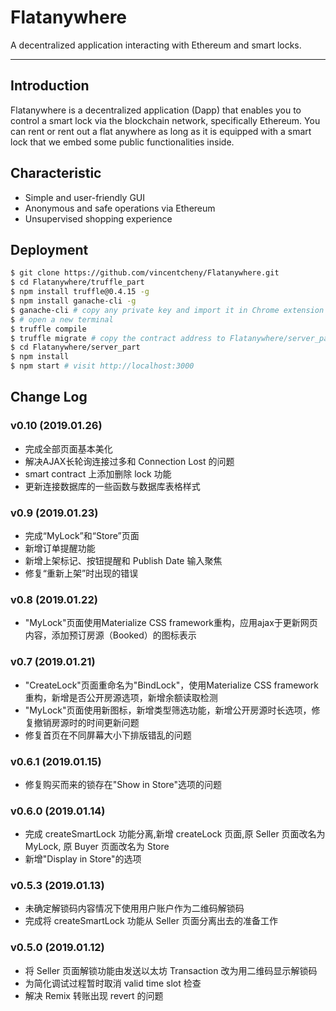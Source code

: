 # Flatanywhere

A decentralized application interacting with Ethereum and smart locks.

---

## Introduction

Flatanywhere is a decentralized application (Dapp) that enables you to control a smart lock via the blockchain network, specifically Ethereum. You can rent or rent out a flat anywhere as long as it is equipped with a smart lock that we embed some public functionalities inside.

## Characteristic

- Simple and user-friendly GUI
- Anonymous and safe operations via Ethereum
- Unsupervised shopping experience

## Deployment

```bash
$ git clone https://github.com/vincentcheny/Flatanywhere.git
$ cd Flatanywhere/truffle_part
$ npm install truffle@0.4.15 -g
$ npm install ganache-cli -g
$ ganache-cli # copy any private key and import it in Chrome extension Metamask
$ # open a new terminal
$ truffle compile
$ truffle migrate # copy the contract address to Flatanywhere/server_part/public/js/base.js to replace the original address
$ cd Flatanywhere/server_part
$ npm install
$ npm start # visit http://localhost:3000
```

## Change Log

### v0.10 (2019.01.26)

- 完成全部页面基本美化
- 解决AJAX长轮询连接过多和 Connection Lost 的问题
- smart contract 上添加删除 lock 功能
- 更新连接数据库的一些函数与数据库表格样式

### v0.9 (2019.01.23)

- 完成“MyLock”和“Store”页面
- 新增订单提醒功能
- 新增上架标记、按钮提醒和 Publish Date 输入聚焦
- 修复“重新上架”时出现的错误

### v0.8 (2019.01.22)

- "MyLock"页面使用Materialize CSS framework重构，应用ajax于更新网页内容，添加预订房源（Booked）的图标表示

### v0.7 (2019.01.21)

- "CreateLock"页面重命名为"BindLock"，使用Materialize CSS framework重构，新增是否公开房源选项，新增余额读取检测
- "MyLock"页面使用新图标，新增类型筛选功能，新增公开房源时长选项，修复撤销房源时的时间更新问题
- 修复首页在不同屏幕大小下排版错乱的问题

### v0.6.1 (2019.01.15)

- 修复购买而来的锁存在"Show in Store"选项的问题

### v0.6.0 (2019.01.14)

- 完成 createSmartLock 功能分离,新增 createLock 页面,原 Seller 页面改名为 MyLock, 原 Buyer 页面改名为 Store
- 新增"Display in Store"的选项

### v0.5.3 (2019.01.13)

- 未确定解锁码内容情况下使用用户账户作为二维码解锁码
- 完成将 createSmartLock 功能从 Seller 页面分离出去的准备工作

### v0.5.0 (2019.01.12)

- 将 Seller 页面解锁功能由发送以太坊 Transaction 改为用二维码显示解锁码
- 为简化调试过程暂时取消 valid time slot 检查
- 解决 Remix 转账出现 revert 的问题
